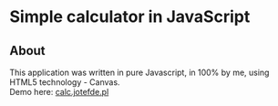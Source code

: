 # Simple calculator in JavaScript
## About
This application was written in pure Javascript, in 100% by me, using HTML5 technology - Canvas.<br />
Demo here: [calc.jotefde.pl](https://calc.jotefde.pl)
